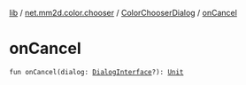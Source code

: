 [lib](../../index.md) / [net.mm2d.color.chooser](../index.md) / [ColorChooserDialog](index.md) / [onCancel](./on-cancel.md)

# onCancel

`fun onCancel(dialog: `[`DialogInterface`](https://developer.android.com/reference/android/content/DialogInterface.html)`?): `[`Unit`](https://kotlinlang.org/api/latest/jvm/stdlib/kotlin/-unit/index.html)